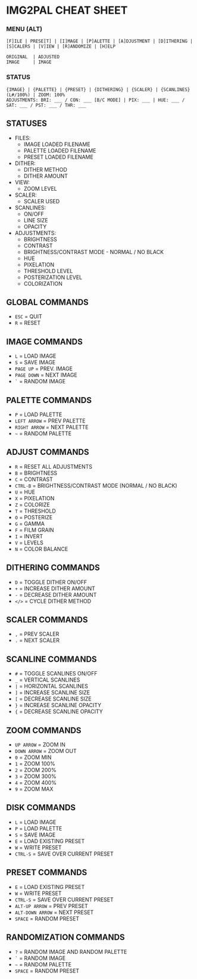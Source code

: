 # IMG2PAL CHEAT SHEET

### MENU (ALT)
`[F]ILE | PRESE[T] | [I]MAGE | [P]ALETTE | [A]DJUSTMENT | [D]ITHERING | [S]CALERS | [V]IEW | [R]ANDOMIZE | [H]ELP`

```
ORIGINAL  | ADJUSTED
IMAGE     | IMAGE
```

### STATUS
`{IMAGE} | {PALETTE} | {PRESET} | {DITHERING} | {SCALER} | {SCANLINES} (L#/100%) | ZOOM: 100%`  
`ADJUSTMENTS: BRI: ___ / CON: ___ [B/C MODE] | PIX: ___ | HUE: ___ / SAT: ___ / PST: ___ / THR: ___`

## STATUSES
- FILES:
    - IMAGE LOADED FILENAME
    - PALETTE LOADED FILENAME
    - PRESET LOADED FILENAME
- DITHER:
    - DITHER METHOD
    - DITHER AMOUNT
- VIEW:
    - ZOOM LEVEL
- SCALER:
    - SCALER USED
- SCANLINES:
    - ON/OFF
    - LINE SIZE
    - OPACITY
- ADJUSTMENTS:
    - BRIGHTNESS
    - CONTRAST
    - BRIGHTNESS/CONTRAST MODE - NORMAL / NO BLACK
    - HUE
    - PIXELATION
    - THRESHOLD LEVEL
    - POSTERIZATION LEVEL
    - COLORIZATION


## GLOBAL COMMANDS
  - `ESC` = QUIT
  - `R` = RESET

## IMAGE COMMANDS
  - `L` = LOAD IMAGE
  - `S` = SAVE IMAGE
  - `PAGE UP` = PREV. IMAGE
  - `PAGE DOWN` = NEXT IMAGE
  - `` ` `` = RANDOM IMAGE

## PALETTE COMMANDS
  - `P` = LOAD PALETTE
  - `LEFT ARROW` = PREV PALETTE
  - `RIGHT ARROW` = NEXT PALETTE
  - `~` = RANDOM PALETTE

## ADJUST COMMANDS
  - `R` = RESET ALL ADJUSTMENTS
  - `B` = BRIGHTNESS
  - `C` = CONTRAST
  - `CTRL-B` = BRIGHTNESS/CONTRAST MODE (NORMAL / NO BLACK)
  - `U` = HUE
  - `X` = PIXELATION
  - `Z` = COLORIZE
  - `T` = THRESHOLD
  - `O` = POSTERIZE
  - `G` = GAMMA
  - `F` = FILM GRAIN
  - `I` = INVERT
  - `V` = LEVELS
  - `N` = COLOR BALANCE

## DITHERING COMMANDS 
  - `D` = TOGGLE DITHER ON/OFF
  - `+` = INCREASE DITHER AMOUNT
  - `-` = DECREASE DITHER AMOUNT
  - `</>` = CYCLE DITHER METHOD

## SCALER COMMANDS
  - `,` = PREV SCALER
  - `.` = NEXT SCALER

## SCANLINE COMMANDS
  - `#` = TOGGLE SCANLINES ON/OFF
  - `_` = VERTICAL SCANLINES
  - `|` = HORIZONTAL SCANLINES
  - `]` = INCREASE SCANLINE SIZE
  - `[` = DECREASE SCANLINE SIZE
  - `}` = INCREASE SCANLINE OPACITY
  - `{` = DECREASE SCANLINE OPACITY

## ZOOM COMMANDS
  - `UP ARROW` = ZOOM IN 
  - `DOWN ARROW` = ZOOM OUT
  - `0` = ZOOM MIN
  - `1` = ZOOM 100%
  - `2` = ZOOM 200%
  - `3` = ZOOM 300%
  - `4` = ZOOM 400%
  - `9` = ZOOM MAX

## DISK COMMANDS
  - `L` = LOAD IMAGE
  - `P` = LOAD PALETTE
  - `S` = SAVE IMAGE
  - `E` = LOAD EXISTING PRESET
  - `W` = WRITE PRESET
  - `CTRL-S` = SAVE OVER CURRENT PRESET

## PRESET COMMANDS
  - `E` = LOAD EXISTING PRESET
  - `W` = WRITE PRESET
  - `CTRL-S` = SAVE OVER CURRENT PRESET
  - `ALT-UP ARROW` = PREV PRESET
  - `ALT-DOWN ARROW` = NEXT PRESET
  - `SPACE` = RANDOM PRESET

## RANDOMIZATION COMMANDS
  - `?` = RANDOM IMAGE AND RANDOM PALETTE
  - `` ` `` = RANDOM IMAGE
  - `~` = RANDOM PALETTE
  - `SPACE` = RANDOM PRESET
